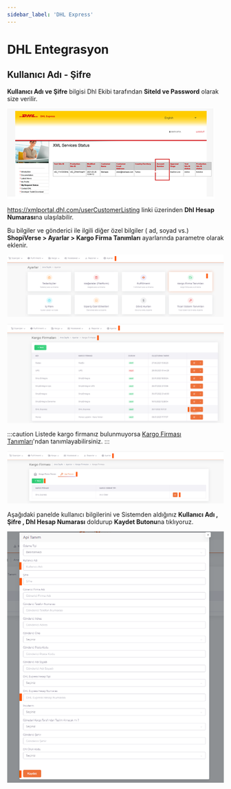 ```yaml
---
sidebar_label: 'DHL Express'
---
```


# DHL Entegrasyon

## Kullanıcı Adı - Şifre

**Kullanıcı Adı ve Şifre** bilgisi Dhl Ekibi tarafından **SiteId ve Password** olarak size verilir.

![DHL](../cargo-entegration/img/DHL.png)

https://xmlportal.dhl.com/userCustomerListing linki üzerinden **Dhl Hesap Numarası**na ulaşılabilir.

Bu bilgiler ve gönderici ile ilgili diğer özel bilgiler ( ad, soyad vs.) **ShopiVerse > Ayarlar > Kargo Firma Tanımları**  ayarlarında parametre olarak eklenir.

![DHLE](../cargo-entegration/img/DHLe.png)

![DHLEDit](../cargo-entegration/img/DHLEdit.png)

:::caution
Listede kargo firmanız bulunmuyorsa [Kargo Firması Tanımları](/docs/category/kargo-firma-tanımları)'ndan tanımlayabilirsiniz.
:::

![DHLEdit Parameter](../cargo-entegration/img/DHLEditParameter.png)

Aşağıdaki panelde kullanıcı bilgilerini ve Sistemden aldığınız **Kullanıcı Adı , Şifre , Dhl Hesap Numarası** doldurup **Kaydet Butonu**na tıklıyoruz.

![DHLEdit Parameter](../cargo-entegration/img/DHLEditParameterSave.png)


 